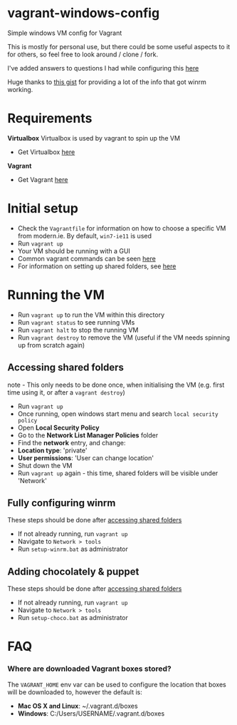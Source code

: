 # vagrant-windows-config
Simple windows VM config for Vagrant

This is mostly for personal use, but there could be some useful aspects to it for others, so feel free to look around / clone / fork.

I've added answers to questions I had while configuring this [here](#faq)

Huge thanks to [this gist](https://gist.github.com/andreptb/57e388df5e881937e62a) for providing a lot of the info that got winrm working.

# Requirements
**Virtualbox**
Virtualbox is used by vagrant to spin up the VM
- Get Virtualbox [here](https://www.virtualbox.org/)

**Vagrant**
- Get Vagrant [here](https://www.vagrantup.com/)

# Initial setup
- Check the `Vagrantfile` for information on how to choose a specific VM from modern.ie. By default, `win7-ie11` is used
- Run `vagrant up`
- Your VM should be running with a GUI
- Common vagrant commands can be seen [here](#running-the-vm)
- For information on setting up shared folders, see [here](#accessing-shared-folders)

# Running the VM
- Run `vagrant up` to run the VM within this directory
- Run `vagrant status` to see running VMs
- Run `vagrant halt` to stop the running VM
- Run `vagrant destroy` to remove the VM (useful if the VM needs spinning up from scratch again)

## Accessing shared folders
note - This only needs to be done once, when initialising the VM (e.g. first time using it, or after a `vagrant destroy`)
- Run `vagrant up`
- Once running, open windows start menu and search `local security policy`
- Open **Local Security Policy**
- Go to the **Network List Manager Policies** folder
- Find the **network** entry, and change:
- **Location type**: 'private'
- **User permissions**: 'User can change location'
- Shut down the VM
- Run `vagrant up` again - this time, shared folders will be visible under 'Network'

## Fully configuring winrm
These steps should be done after [accessing shared folders](#accessing-shared-folders)
- If not already running, run `vagrant up`
- Navigate to `Network > tools`
- Run `setup-winrm.bat` as administrator

## Adding chocolately & puppet
These steps should be done after [accessing shared folders](#accessing-shared-folders)
- If not already running, run `vagrant up`
- Navigate to `Network > tools`
- Run `setup-choco.bat` as administrator

# FAQ
### Where are downloaded Vagrant boxes stored?
The `VAGRANT_HOME` env var can be used to configure the location that boxes will be downloaded to, however the default is:
- **Mac OS X and Linux**: ~/.vagrant.d/boxes
- **Windows**: C:/Users/USERNAME/.vagrant.d/boxes